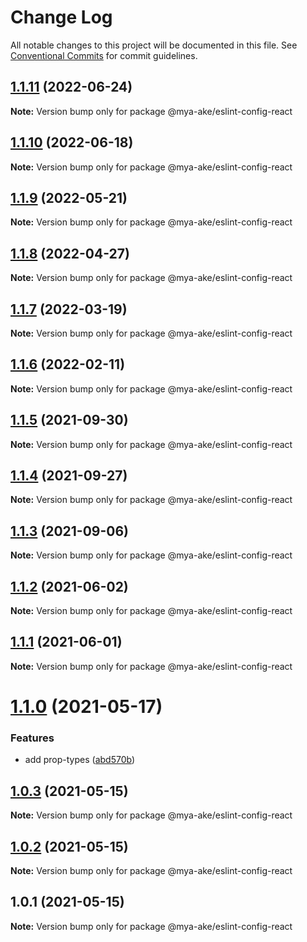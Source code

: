 # Change Log

All notable changes to this project will be documented in this file.
See [Conventional Commits](https://conventionalcommits.org) for commit guidelines.

## [1.1.11](https://github.com/mya-ake/shared/compare/@mya-ake/eslint-config-react@1.1.10...@mya-ake/eslint-config-react@1.1.11) (2022-06-24)

**Note:** Version bump only for package @mya-ake/eslint-config-react

## [1.1.10](https://github.com/mya-ake/shared/compare/@mya-ake/eslint-config-react@1.1.9...@mya-ake/eslint-config-react@1.1.10) (2022-06-18)

**Note:** Version bump only for package @mya-ake/eslint-config-react

## [1.1.9](https://github.com/mya-ake/shared/compare/@mya-ake/eslint-config-react@1.1.8...@mya-ake/eslint-config-react@1.1.9) (2022-05-21)

**Note:** Version bump only for package @mya-ake/eslint-config-react

## [1.1.8](https://github.com/mya-ake/shared/compare/@mya-ake/eslint-config-react@1.1.7...@mya-ake/eslint-config-react@1.1.8) (2022-04-27)

**Note:** Version bump only for package @mya-ake/eslint-config-react

## [1.1.7](https://github.com/mya-ake/shared/compare/@mya-ake/eslint-config-react@1.1.6...@mya-ake/eslint-config-react@1.1.7) (2022-03-19)

**Note:** Version bump only for package @mya-ake/eslint-config-react

## [1.1.6](https://github.com/mya-ake/shared/compare/@mya-ake/eslint-config-react@1.1.5...@mya-ake/eslint-config-react@1.1.6) (2022-02-11)

**Note:** Version bump only for package @mya-ake/eslint-config-react

## [1.1.5](https://github.com/mya-ake/shared/compare/@mya-ake/eslint-config-react@1.1.4...@mya-ake/eslint-config-react@1.1.5) (2021-09-30)

**Note:** Version bump only for package @mya-ake/eslint-config-react

## [1.1.4](https://github.com/mya-ake/shared/compare/@mya-ake/eslint-config-react@1.1.3...@mya-ake/eslint-config-react@1.1.4) (2021-09-27)

**Note:** Version bump only for package @mya-ake/eslint-config-react

## [1.1.3](https://github.com/mya-ake/shared/compare/@mya-ake/eslint-config-react@1.1.2...@mya-ake/eslint-config-react@1.1.3) (2021-09-06)

**Note:** Version bump only for package @mya-ake/eslint-config-react

## [1.1.2](https://github.com/mya-ake/shared/compare/@mya-ake/eslint-config-react@1.1.1...@mya-ake/eslint-config-react@1.1.2) (2021-06-02)

**Note:** Version bump only for package @mya-ake/eslint-config-react

## [1.1.1](https://github.com/mya-ake/shared/compare/@mya-ake/eslint-config-react@1.1.0...@mya-ake/eslint-config-react@1.1.1) (2021-06-01)

**Note:** Version bump only for package @mya-ake/eslint-config-react

# [1.1.0](https://github.com/mya-ake/shared/compare/@mya-ake/eslint-config-react@1.0.3...@mya-ake/eslint-config-react@1.1.0) (2021-05-17)

### Features

- add prop-types ([abd570b](https://github.com/mya-ake/shared/commit/abd570bc575d05df568c9c65bd736d6d36be6526))

## [1.0.3](https://github.com/mya-ake/shared/compare/@mya-ake/eslint-config-react@1.0.2...@mya-ake/eslint-config-react@1.0.3) (2021-05-15)

**Note:** Version bump only for package @mya-ake/eslint-config-react

## [1.0.2](https://github.com/mya-ake/shared/compare/@mya-ake/eslint-config-react@1.0.1...@mya-ake/eslint-config-react@1.0.2) (2021-05-15)

**Note:** Version bump only for package @mya-ake/eslint-config-react

## 1.0.1 (2021-05-15)

**Note:** Version bump only for package @mya-ake/eslint-config-react
